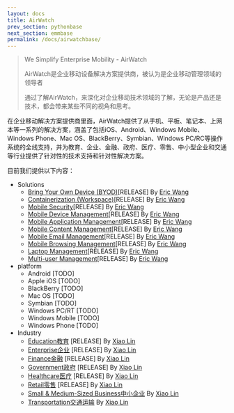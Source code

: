```yaml
---
layout: docs
title: AirWatch
prev_section: pythonbase
next_section: emmbase
permalink: /docs/airwatchbase/
---
```


>We Simplify Enterprise Mobility - AirWatch
>
>AirWatch是企业移动设备解决方案提供商，被认为是企业移动管理领域的领导者
>
>通过了解AirWatch，来深化对企业移动技术领域的了解，无论是产品还是技术，都会带来某些不同的视角和思考。

在企业移动解决方案提供商里面，AirWatch提供了从手机、平板、笔记本、上网本等一系列的解决方案，涵盖了包括iOS、Android、Windows Mobile、Windows Phone、Mac OS、BlackBerry、Symbian、Windows PC/RC等操作系统的全线支持，并为教育、企业、金融、政府、医疗、零售、中小型企业和交通等行业提供了针对性的技术支持和针对性解决方案。

目前我们提供以下内容：

*   Solutions
    *   [Bring Your Own Device (BYOD)]\[RELEASE] By [Eric Wang]
    *   [Containerization (Workspace)]\[RELEASE] By [Eric Wang]
    *   [Mobile Security]\[RELEASE] By [Eric Wang]
    *   [Mobile Device Management]\[RELEASE] By [Eric Wang]
    *   [Mobile Application Management]\[RELEASE] By [Eric Wang]
    *   [Mobile Content Management]\[RELEASE] By [Eric Wang]
    *   [Mobile Email Management]\[RELEASE] By [Eric Wang]
    *   [Mobile Browsing Management]\[RELEASE] By [Eric Wang]
    *   [Laptop Management]\[RELEASE] By [Eric Wang]
    *   [Multi-user Management]\[RELEASE] By [Eric Wang]
*   platform
    *   Android [TODO]
    *   Apple iOS [TODO]
    *   BlackBerry [TODO]
    *   Mac OS [TODO]
    *   Symbian [TODO]
    *   Windows PC/RT [TODO]
    *   Windows Mobile [TODO]
    *   Windows Phone [TODO]
*   Industry
    *   [Education教育] \[RELEASE] By [Xiao Lin]
    *   [Enterprise企业] \[RELEASE] By [Xiao Lin]
    *   [Finance金融] \[RELEASE] By [Xiao Lin]
    *   [Government政府] \[RELEASE] By [Xiao Lin]
    *   [Healthcare医疗] \[RELEASE] By [Xiao Lin]
    *   [Retail零售] \[RELEASE] By [Xiao Lin]
    *   [Small & Medium-Sized Business中小企业] By [Xiao Lin]
    *   [Transportation交通运输] By [Xiao Lin]

[Bring Your Own Device (BYOD)]:{{site.url}}/airwatch/byod/
[Containerization (Workspace)]:{{site.url}}/airwatch/containerization/
[Mobile Security]:{{site.url}}/airwatch/security/
[Mobile Device Management]:{{site.url}}/airwatch/mdm/
[Mobile Application Management]:{{site.url}}/airwatch/mam/
[Mobile Content Management]:{{site.url}}/airwatch/mcm/
[Mobile Email Management]:{{site.url}}/airwatch/mem/
[Mobile Browsing Management]:{{site.url}}/airwatch/mbm/
[Laptop Management]:{{site.url}}/airwatch/laptop/
[Multi-user Management]:{{site.url}}/airwatch/multiuser/

[Android]:{{site.url}}/airwatch/android/
[Apple iOS]:{{site.url}}/airwatch/ios/
[BlackBerry]:{{site.url}}/airwatch/blackberry/
[Mac OS]:{{site.url}}/airwatch/macos/
[Symbian]:{{site.url}}/airwatch/symbian/
[Windows PC/RT]:{{site.url}}/airwatch/windowspc/
[Windows Mobile]:{{site.url}}/airwatch/windowsmobile/
[Windows Phone]:{{site.url}}/airwatch/windowsphone/

[Education教育]:{{site.url}}/airwatch/education/
[Enterprise企业]:{{site.url}}/airwatch/enterprise/
[Finance金融]:{{site.url}}/airwatch/finance/
[Government政府]:{{site.url}}/airwatch/government/
[Healthcare医疗]:{{site.url}}/airwatch/healthcare/
[Retail零售]:{{site.url}}/airwatch/retail/
[Small & Medium-Sized Business中小企业]:{{site.url}}/airwatch/smb/
[Transportation交通运输]:{{site.url}}/airwatch/transport/

[Eric Wang]:http://github.com/wh1100717
[Xiao Lin]:https://github.com/zxldmn